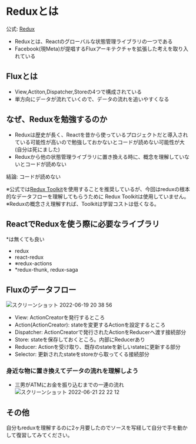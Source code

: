 # Reduxとは
公式: [Redux](https://redux.js.org/introduction/getting-started)
- Reduxとは、Reactのグローバルな状態管理ライブラリの一つである
- Facebook(現Meta)が提唱するFluxアーキテクチャを拡張した考えを取り入れている

## Fluxとは
- View,Actiton,Dispatcher,Storeの4つで構成されている
- 単方向にデータが流れていくので、データの流れを追いやすくなる

## なぜ、Reduxを勉強するのか
- Reduxは歴史が長く、Reactを昔から使っているプロジェクトだと導入されている可能性が高いので勉強しておかないとコードが読めない可能性が大(自分は死にました)
- Reduxから他の状態管理ライブラリに置き換える時に、概念を理解していないとコードが読めない

結論: コードが読めない
 
※公式では[Redux Toolkit](https://redux-toolkit.js.org/)を使用することを推奨しているが、今回はreduxの根本的なデータフローを理解してもらうために
 Redux Toolkitは使用していません。  
※Reduxの概念さえ理解すれば、Toolkitは学習コストは低くなる。

## ReactでReduxを使う際に必要なライブラリ
*は無くても良い
- redux
- react-redux
- ※redux-actions
- *redux-thunk, redux-saga

## Fluxのデータフロー
![スクリーンショット 2022-06-19 20 38 56](https://user-images.githubusercontent.com/60390181/174478993-562399ee-89f8-478c-aee9-01d0424ea3fd.png)

- View: ActionCreatorを発行するところ
- Action(ActionCreator): stateを変更するActionを設定するところ
- Dispatcher: ActionCreatorで発行されたActionをReducerへ渡す接続部分
- Store: stateを保存しておくところ。内部にReducerあり
- Reducer: Actionを受け取り、既存のstateを新しいstateに更新する部分
- Selector: 更新されたstateをstoreから取ってくる接続部分

### 身近な物に置き換えてデータの流れを理解しよう
 - 三男がATMにお金を振り込むまでの一連の流れ
![スクリーンショット 2022-06-21 22 22 12](https://user-images.githubusercontent.com/60390181/174809661-7a856223-96c4-42e4-aed3-a400386f2077.png)

## その他
自分もreduxを理解するのに2ヶ月要したのでソースを写経して自分で手を動かして復習してみてください。

